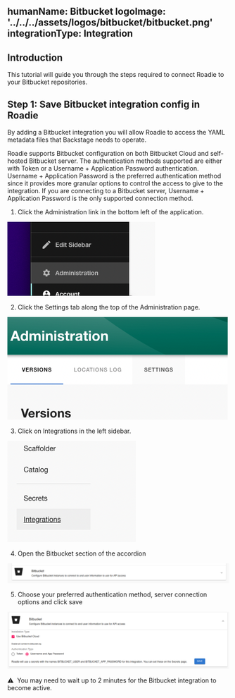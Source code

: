 humanName: Bitbucket
logoImage: '../../../assets/logos/bitbucket/bitbucket.png'
integrationType: Integration
---

## Introduction

This tutorial will guide you through the steps required to connect Roadie to your Bitbucket repositories.

## Step 1: Save Bitbucket integration config in Roadie

By adding a Bitbucket integration you will allow Roadie to access the YAML metadata files that Backstage needs to operate.

Roadie supports Bitbucket configuration on both Bitbucket Cloud and self-hosted Bitbucket server. The authentication methods supported are either with Token or a Username + Application Password authentication. Username + Application Password is the preferred authentication method since it provides more granular options to control the access to give to the integration. If you are connecting to a Bitbucket server, Username + Application Password is the only supported connection method. 

1. Click the Administration link in the bottom left of the application.

![A link that says "Administration"](./administration-link.png)

2. Click the Settings tab along the top of the Administration page.

![A link that says "Settings"](./settings-link.png)

3. Click on Integrations in the left sidebar.

![A link that says "Integrations"](./integrations-link.png)

4. Open the Bitbucket section of the accordion

![An accordion element that says "Bitbucket"](./bitbucket-section.png)

5. Choose your preferred authentication method, server connection options and click save

!["Bitbucket" integration configuration options](./bitbucket-options.png)

⚠️  &nbsp;You may need to wait up to 2 minutes for the Bitbucket integration to become active.
